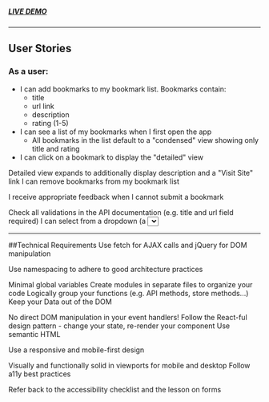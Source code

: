 ##### ***[LIVE DEMO](https://thinkful-ei-shark.github.io/richard-bookmarks-app/)***  
---
## User Stories
### As a user:

* I can add bookmarks to my bookmark list. Bookmarks contain:
  * title
  * url link
  * description
  * rating (1-5)
* I can see a list of my bookmarks when I first open the app
  * All bookmarks in the list default to a "condensed" view showing only title and rating
* I can click on a bookmark to display the "detailed" view

Detailed view expands to additionally display description and a "Visit Site" link
I can remove bookmarks from my bookmark list

I receive appropriate feedback when I cannot submit a bookmark

Check all validations in the API documentation (e.g. title and url field required)
I can select from a dropdown (a <select> element) a "minimum rating" to filter the list by all bookmarks rated at or above the chosen selection

---

##Technical Requirements
Use fetch for AJAX calls and jQuery for DOM manipulation

Use namespacing to adhere to good architecture practices

Minimal global variables
Create modules in separate files to organize your code
Logically group your functions (e.g. API methods, store methods...)
Keep your Data out of the DOM

No direct DOM manipulation in your event handlers!
Follow the React-ful design pattern - change your state, re-render your component
Use semantic HTML

Use a responsive and mobile-first design

Visually and functionally solid in viewports for mobile and desktop
Follow a11y best practices

Refer back to the accessibility checklist and the lesson on forms
